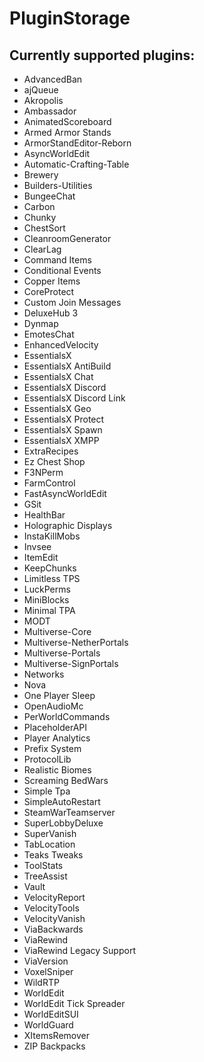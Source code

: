 # PluginStorage


## Currently supported plugins:

- AdvancedBan
- ajQueue
- Akropolis
- Ambassador
- AnimatedScoreboard
- Armed Armor Stands
- ArmorStandEditor-Reborn
- AsyncWorldEdit
- Automatic-Crafting-Table
- Brewery
- Builders-Utilities
- BungeeChat
- Carbon
- Chunky
- ChestSort
- CleanroomGenerator
- ClearLag
- Command Items
- Conditional Events
- Copper Items
- CoreProtect
- Custom Join Messages
- DeluxeHub 3
- Dynmap
- EmotesChat
- EnhancedVelocity
- EssentialsX
- EssentialsX AntiBuild
- EssentialsX Chat
- EssentialsX Discord
- EssentialsX Discord Link
- EssentialsX Geo
- EssentialsX Protect
- EssentialsX Spawn
- EssentialsX XMPP
- ExtraRecipes
- Ez Chest Shop
- F3NPerm
- FarmControl
- FastAsyncWorldEdit
- GSit
- HealthBar
- Holographic Displays
- InstaKillMobs
- Invsee
- ItemEdit
- KeepChunks
- Limitless TPS
- LuckPerms
- MiniBlocks
- Minimal TPA
- MODT
- Multiverse-Core
- Multiverse-NetherPortals
- Multiverse-Portals
- Multiverse-SignPortals
- Networks
- Nova
- One Player Sleep
- OpenAudioMc
- PerWorldCommands
- PlaceholderAPI
- Player Analytics
- Prefix System
- ProtocolLib
- Realistic Biomes
- Screaming BedWars
- Simple Tpa
- SimpleAutoRestart
- SteamWarTeamserver
- SuperLobbyDeluxe
- SuperVanish
- TabLocation
- Teaks Tweaks
- ToolStats
- TreeAssist
- Vault
- VelocityReport
- VelocityTools
- VelocityVanish
- ViaBackwards
- ViaRewind
- ViaRewind Legacy Support
- ViaVersion
- VoxelSniper
- WildRTP
- WorldEdit
- WorldEdit Tick Spreader
- WorldEditSUI
- WorldGuard
- XItemsRemover
- ZIP Backpacks
